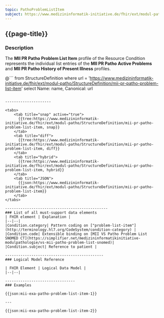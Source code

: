 ```yaml
---
topic: PathoProblemListItem
subject: https://www.medizininformatik-initiative.de/fhir/ext/modul-patho/StructureDefinition/mii-pr-patho-problem-list-item
---
```


## {{page-title}}

### Description

The **MII PR Patho Problem List Item** profile of the Resource Condition represents the individual list entries of the **MII PR Patho Active Problems** and **MII PR Patho History of Present Illness** profiles.

@```
from StructureDefinition where url = 'https://www.medizininformatik-initiative.de/fhir/ext/modul-patho/StructureDefinition/mii-pr-patho-problem-list-item' select Name: name, Canonical: url
```

---------------------

<tabs>
    <tab title="snap" active="true">
      {{tree:https://www.medizininformatik-initiative.de/fhir/ext/modul-patho/StructureDefinition/mii-pr-patho-problem-list-item, snap}}
    </tab>
    <tab title="diff">
      {{tree:https://www.medizininformatik-initiative.de/fhir/ext/modul-patho/StructureDefinition/mii-pr-patho-problem-list-item, diff}}
    </tab>
    <tab title="hybrid">
      {{tree:https://www.medizininformatik-initiative.de/fhir/ext/modul-patho/StructureDefinition/mii-pr-patho-problem-list-item, hybrid}}
    </tab>
    <tab title="JSON">
      {{json:https://www.medizininformatik-initiative.de/fhir/ext/modul-patho/StructureDefinition/mii-pr-patho-problem-list-item}}
    </tab>
</tabs>

-----------------------------------------------
### List of all must-support data elements
| FHIR element | Explanation |
|--|--|
|Condition.category| Pattern coding on ["problem-list-item"](http://terminology.hl7.org/CodeSystem/condition-category) |
|Condition.code| Extensible binding on [MII VS Patho Problem List SNOMED CT](https://simplifier.net/medizininformatikinitiative-modulpathologie/vs-mii-patho-problem-list-snomed)|
|Condition.subject| Reference to patient |

---------------------------------------------
### Logical Model Reference

| FHIR Element | Logical Data Model |
|--|--|

--------------------------------
### Examples

{{json:mii-exa-patho-problem-list-item-1}}

---

{{json:mii-exa-patho-problem-list-item-2}}
